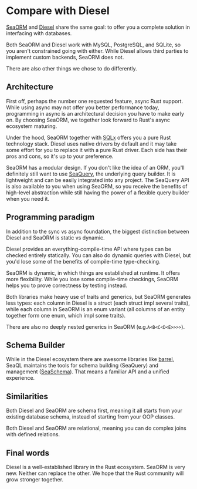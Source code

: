 # Compare with Diesel

[SeaORM](https://github.com/SeaQL/sea-orm) and [Diesel](https://github.com/diesel-rs/diesel) share the same goal: to offer you a complete solution in interfacing with databases.

Both SeaORM and Diesel work with MySQL, PostgreSQL, and SQLite, so you aren't constrained going with either. While Diesel allows third parties to implement custom backends, SeaORM does not.

There are also other things we chose to do differently.

## Architecture

First off, perhaps the number one requested feature, async Rust support. While using async may not offer you better performance today, programming in async is an architectural decision you have to make early on. By choosing SeaORM, we together look forward to Rust's async ecosystem maturing.

Under the hood, SeaORM together with [SQLx](https://crates.io/crates/sqlx) offers you a pure Rust technology stack. Diesel uses native drivers by default and it may take some effort for you to replace it with a pure Rust driver. Each side has their pros and cons, so it's up to your preference.

SeaORM has a modular design. If you don't like the idea of an ORM, you'll definitely still want to use [SeaQuery](https://crates.io/crates/sea-query), the underlying query builder. It is lightweight and can be easily integrated into any project. The SeaQuery API is also available to you when using SeaORM, so you receive the benefits of high-level abstraction while still having the power of a flexible query builder when you need it.

## Programming paradigm

In addition to the sync vs async foundation, the biggest distinction between Diesel and SeaORM is static vs dynamic.

Diesel provides an everything-compile-time API where types can be checked entirely statically. You can also do dynamic queries with Diesel, but you'd lose some of the benefits of compile-time type-checking.

SeaORM is dynamic, in which things are established at runtime. It offers more flexibility. While you lose some compile-time checkings, SeaORM helps you to prove correctness by testing instead.

Both libraries make heavy use of traits and generics, but SeaORM generates less types: each column in Diesel is a struct (each struct impl several traits), while each column in SeaORM is an enum variant (all columns of an entity together form one enum, which impl some traits).

There are also no deeply nested generics in SeaORM (e.g.`A<B<C<D<E>>>>`).

## Schema Builder

While in the Diesel ecosystem there are awesome libraries like [barrel](https://git.irde.st/spacekookie/barrel), SeaQL maintains the tools for schema building (SeaQuery) and management ([SeaSchema](https://github.com/SeaQL/sea-schema)). That means a familiar API and a unified experience.

## Similarities

Both Diesel and SeaORM are schema first, meaning it all starts from your existing database schema, instead of starting from your OOP classes.

Both Diesel and SeaORM are relational, meaning you can do complex joins with defined relations.

## Final words

Diesel is a well-established library in the Rust ecosystem. SeaORM is very new. Neither can replace the other. We hope that the Rust community will grow stronger together.
